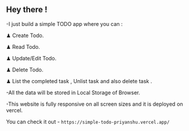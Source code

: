 ## Hey there !

-I just build a simple TODO app where you can :

♟ Create Todo.

♟ Read Todo.

♟ Update/Edit Todo.

♟ Delete Todo.

♟ List the completed task , Unlist task and also delete task .


-All the data will be stored in Local Storage of Browser.

-This website is fully responsive on all screen sizes and it is deployed on vercel.


You can check it out - `https://simple-todo-priyanshu.vercel.app/`
